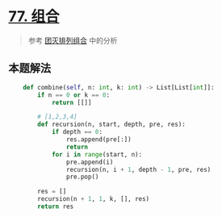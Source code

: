 # [77. 组合](https://leetcode-cn.com/problems/combinations/)

> 参考 [团灭排列组合](团灭排列组合.md) 中的分析

## 本题解法

```python
    def combine(self, n: int, k: int) -> List[List[int]]:
        if n == 0 or k == 0:
            return [[]]

        # [1,2,3,4]
        def recursion(n, start, depth, pre, res):
            if depth == 0:
                res.append(pre[:])
                return
            for i in range(start, n):
                pre.append(i)
                recursion(n, i + 1, depth - 1, pre, res)
                pre.pop()

        res = []
        recursion(n + 1, 1, k, [], res)
        return res
```
